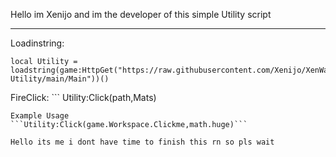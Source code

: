 Hello im Xenijo and im the developer of this simple Utility script 


------
Loadinstring:
```
local Utility = loadstring(game:HttpGet("https://raw.githubusercontent.com/Xenijo/XenWare-Utility/main/Main"))()
```

FireClick: ```
Utility:Click(path,Mats)
```
Example Usage
```Utility:Click(game.Workspace.Clickme,math.huge)```

Hello its me i dont have time to finish this rn so pls wait 
